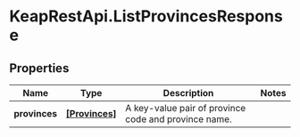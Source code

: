 # KeapRestApi.ListProvincesResponse

## Properties

Name | Type | Description | Notes
------------ | ------------- | ------------- | -------------
**provinces** | [**[Provinces]**](Provinces.md) | A key-value pair of province code and province name. | 


